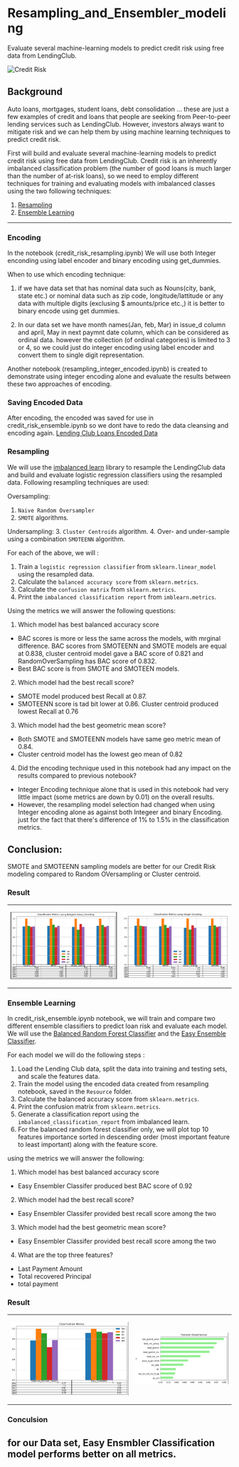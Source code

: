 # Resampling_and_Ensembler_modeling
Evaluate several machine-learning models to predict credit risk using free data from LendingClub.

![Credit Risk](Resources/credit-risk.jpg)

## Background

Auto loans, mortgages, student loans, debt consolidation ... these are just a few examples of credit and loans that people are seeking from Peer-to-peer lending services such as LendingClub. However, investors always want to mitigate risk and we can help them by using machine learning techniques to predict credit risk.

First will build and evaluate several machine-learning models to predict credit risk using free data from LendingClub. Credit risk is an inherently imbalanced classification problem (the number of good loans is much larger than the number of at-risk loans), so we need to employ different techniques for training and evaluating models with imbalanced classes using the two following techniques:

1. [Resampling](#Resampling)
2. [Ensemble Learning](#Ensemble-Learning)

---

### Encoding

In the notebook (credit_risk_resampling.ipynb) We will use both Integer enconding using label encoder and binary encoding using get_dummies. 

When to use which encoding technique: 

1. if we have data set that has nominal data such as Nouns(city, bank, state etc.) or nominal data such as zip code, longitude/lattitude or any data with multiple digits (exclusing $ amounts/price etc.,) it is better to binary encode using get dummies. 

2. In our data set we have month names(Jan, feb, Mar) in issue_d column and april, May in next paymnt date column, which can be considered as ordinal data. however the collection (of ordinal categories) is limited to 3 or 4, so we could just do integer encoding using label encoder and convert them to single digit representation. 

Another notebook (resampling_integer_encoded.ipynb) is created to demonstrate using integer encoding alone and evaluate the results between these two approaches of encoding. 

### Saving Encoded Data

After encoding, the encoded was saved for use in credit_risk_ensemble.ipynb so we dont have to redo the data cleansing and encoding again. 
[Lending Club Loans Encoded Data](Resources/credit_risk_encoded.zip)

### Resampling

We will use the [imbalanced learn](https://imbalanced-learn.readthedocs.io) library to resample the LendingClub data and build and evaluate logistic regression classifiers using the resampled data. Following resampling techniques are used:

Oversampling:
1. `Naive Random Oversampler` 
2. `SMOTE` algorithms.

Undersampling:
3. `Cluster Centroids` algorithm.
4. Over- and under-sample using a combination `SMOTEENN` algorithm.

For each of the above, we will :

1. Train a `logistic regression classifier` from `sklearn.linear_model` using the resampled data.
2. Calculate the `balanced accuracy score` from `sklearn.metrics`.
3. Calculate the `confusion matrix` from `sklearn.metrics`.
4. Print the `imbalanced classification report` from `imblearn.metrics`.

Using the metrics we will answer the following questions:

1. Which model has best balanced accuracy score
* BAC scores is more or less the same across the models, with mrginal difference. BAC scores from SMOTEENN and SMOTE models are equal at 0.838, cluster centroid model gave a BAC score of 0.821 and RandomOverSampling has  BAC score of 0.832. 
* Best BAC score is from SMOTE and SMOTEEN models. 

2. Which model had the best recall score?
* SMOTE model produced best Recall at 0.87. 
* SMOTEENN score is tad bit lower at 0.86. Cluster centroid produced lowest Recall at 0.76

3. Which model had the best geometric mean score?
* Both SMOTE and SMOTEENN models have same geo metric mean of 0.84.
* Cluster centroid model has the lowest geo mean of 0.82

4. Did the encoding technique used in this notebook had any impact on the results compared to previous notebook?
* Integer Encoding technique alone that is used in this notebook had very little impact (some metrics are down by 0.01) on the overall results.
* However, the resampling model selection had changed when using Integer encoding alone as against both Integeer and binary Encoding. just for the fact that there's difference of 1% to 1.5% in the classification metrics.  

## Conclusion:
SMOTE and SMOTEENN sampling models are better for our Credit Risk modeling compared to Random OVersampling  or Cluster centroid. 


### Result

<table> <tr> <td>

![Lending Club Loans Encoded Data](Resources/clf_metric_double_encoded.PNG)
</td>
<td>

![Lending Club Loans Encoded Data](Resources/clf_metric_integer_encoded.PNG)
</tr>
</table>

### Ensemble Learning

In credit_risk_ensemble.ipynb notebook, we will train and compare two different ensemble classifiers to predict loan risk and evaluate each model. We will use the [Balanced Random Forest Classifier](https://imbalanced-learn.readthedocs.io/en/stable/generated/imblearn.ensemble.BalancedRandomForestClassifier.html#imblearn-ensemble-balancedrandomforestclassifier) and the [Easy Ensemble Classifier](https://imbalanced-learn.readthedocs.io/en/stable/generated/imblearn.ensemble.EasyEnsembleClassifier.html#imblearn-ensemble-easyensembleclassifier). 

For each model we will do the following steps :

1. Load the Lending Club data, split the data into training and testing sets, and scale the features data.
2. Train the model using the encoded data created from resampling notebook, saved in the `Resource` folder.
3. Calculate the balanced accuracy score from `sklearn.metrics`.
4. Print the confusion matrix from `sklearn.metrics`.
5. Generate a classification report using the `imbalanced_classification_report` from imbalanced learn.
6. For the balanced random forest classifier only, we will plot top 10 features importance sorted in descending order (most important feature to least important) along with the feature score.

using the metrics we will answer the following:

1. Which model has best balanced accuracy score
* Easy Ensembler Classifer produced best BAC score of 0.92

2. Which model had the best recall score?
* Easy Ensembler Classifer provided best recall score among the two

3. Which model had the best geometric mean score?
* Easy Ensembler Classifer provided best recall score among the two

4. What are the top three features?
* Last Payment Amount
* Total recovered Principal
* total payment

### Result

<table> <tr> <td>

![Lending Club Loans Encoded Data](Resources/ensembler_clf_metrics.PNG)
</td>
<td>

![Lending Club Loans Encoded Data](Resources/feature_importance.PNG)
</tr>
</table>

### Conculsion
for our Data set, Easy Ensmbler Classification model performs better on all metrics. 
---

